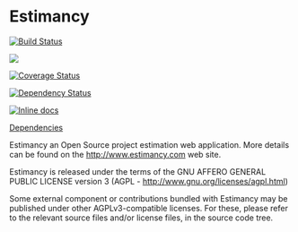 <h1>
  <a name="Estimancy" class="anchor" href="#Estimancy">
    <span class="octicon octicon-link"></span>
  </a>
  Estimancy
</h1>
<p>
  <a href="https://travis-ci.org/estimancy/Estimancy"><img src="https://travis-ci.org/estimancy/Estimancy.png" alt="Build Status" data-canonical-src="https://travis-ci.org/estimancy/Estimancy.png?branch=master" style="max-width:100%;"></a>

  <a href="https://codeclimate.com/github/estimancy/estimancy"><img src="https://codeclimate.com/github/estimancy/Estimancy.png" /></a>

  <!-- <a href='https://coveralls.io/r/estimancy/Estimancy'><img src='https://coveralls.io/repos/estimancy/Estimancy/badge.png' alt='Coverage Status' data-canonical-src="https://coveralls.io/repos/estimancy/Estimancy/badge.png?branch=master" style="max-width:100%;" /></a> -->
  <a href='https://coveralls.io/r/estimancy/estimancy?branch=dev'><img src='https://coveralls.io/repos/estimancy/Estimancy/badge.png?branch=dev' alt='Coverage Status' /></a>

  <a href='https://gemnasium.com/estimancy/estimancy'><img src="https://gemnasium.com/estimancy/Estimancy.png" alt="Dependency Status" data-canonical-src="https://gemnasium.com/estimancy/Estimancy.png" style="max-width:100%;"></a>

  <a href='http://inch-pages.github.io/github/estimancy/Estimancy'> <img src="https://camo.githubusercontent.com/375ec98fcd609f3002f649746e183c545804bae5/687474703a2f2f696e63682d70616765732e6769746875622e696f2f6769746875622f657374696d616e63792f70726f6a657374696d6174652e706e67" alt="Inline docs" data-canonical-src="http://inch-pages.github.io/github/estimancy/Estimancy.png" style="max-width:100%;"></a>

  <a href='http://dev.estimancy.com/dependencies.html'>Dependencies</a>
</p>

Estimancy an Open Source project estimation web application. More details can be found on the http://www.estimancy.com web site.

Estimancy is released under the terms of the GNU AFFERO GENERAL PUBLIC LICENSE version 3 (AGPL - http://www.gnu.org/licenses/agpl.html)

Some external component or contributions bundled with Estimancy may be published under other AGPLv3-compatible licenses. For these, please refer to the relevant source files and/or license files, in the source code tree.
